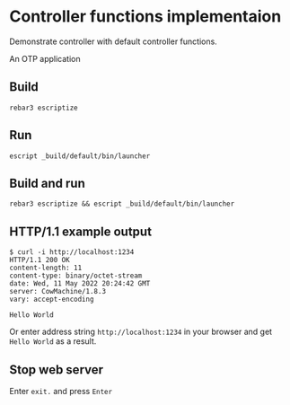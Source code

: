 # Controller functions implementaion

Demonstrate controller with default controller functions.


An OTP application

## Build

`rebar3 escriptize`

## Run

`escript _build/default/bin/launcher`
	
## Build and run

`rebar3 escriptize && escript _build/default/bin/launcher`

	
## HTTP/1.1 example output

```
$ curl -i http://localhost:1234
HTTP/1.1 200 OK
content-length: 11
content-type: binary/octet-stream
date: Wed, 11 May 2022 20:24:42 GMT
server: CowMachine/1.8.3
vary: accept-encoding

Hello World
```

Or enter address string `http://localhost:1234` in your browser and get `Hello World` as a result.

## Stop web server

Enter `exit.` and press `Enter`
